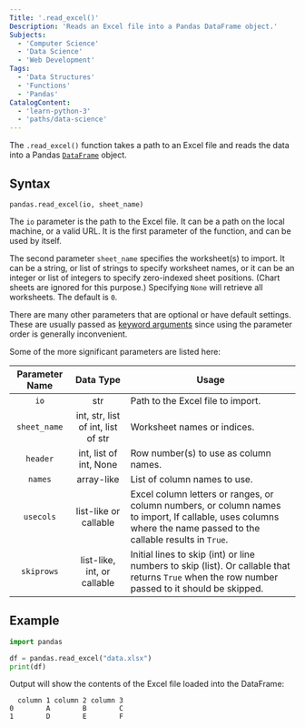 ```yaml
---
Title: '.read_excel()'
Description: 'Reads an Excel file into a Pandas DataFrame object.'
Subjects:
  - 'Computer Science'
  - 'Data Science'
  - 'Web Development'
Tags:
  - 'Data Structures'
  - 'Functions'
  - 'Pandas'
CatalogContent:
  - 'learn-python-3'
  - 'paths/data-science'
---
```


The `.read_excel()` function takes a path to an Excel file and reads the data into a Pandas [`DataFrame`](https://www.codecademy.com/resources/docs/pandas/dataframe) object.

## Syntax

```pseudo
pandas.read_excel(io, sheet_name)
```

The `io` parameter is the path to the Excel file. It can be a path on the local machine, or a valid URL. It is the first parameter of the function, and can be used by itself.

The second parameter `sheet_name` specifies the worksheet(s) to import. It can be a string, or list of strings to specify worksheet names, or it can be an integer or list of integers to specify zero-indexed sheet positions. (Chart sheets are ignored for this purpose.) Specifying `None` will retrieve all worksheets. The default is `0`.

There are many other parameters that are optional or have default settings. These are usually passed as [keyword arguments](https://www.codecademy.com/resources/docs/python/functions/arguments-parameters) since using the parameter order is generally inconvenient.

Some of the more significant parameters are listed here:

| Parameter Name |            Data Type             | Usage                                                                                                                                                            |
| :------------: | :------------------------------: | ---------------------------------------------------------------------------------------------------------------------------------------------------------------- |
|      `io`      |               str                | Path to the Excel file to import.                                                                                                                                |
|  `sheet_name`  | int, str, list of int, list of str | Worksheet names or indices.                                                                                                                                      |
|    `header`    |      int, list of int, None      | Row number(s) to use as column names.                                                                                                                            |
|    `names`     |            array-like            | List of column names to use.                                                                                                                                     |
|   `usecols`    |      list-like or callable       | Excel column letters or ranges, or column numbers, or column names to import, If callable, uses columns where the name passed to the callable results in `True`. |
|   `skiprows`   |    list-like, int, or callable    | Initial lines to skip (int) or line numbers to skip (list). Or callable that returns `True` when the row number passed to it should be skipped.                  |

## Example

```py
import pandas

df = pandas.read_excel("data.xlsx")
print(df)
```

Output will show the contents of the Excel file loaded into the DataFrame:

```shell
  column 1 column 2 column 3
0        A        B        C
1        D        E        F
```
